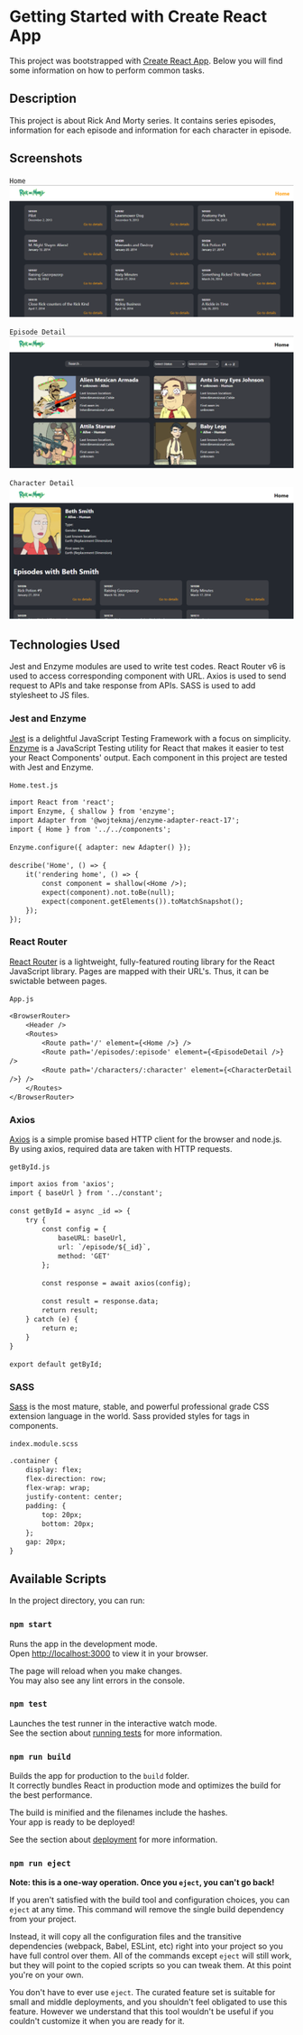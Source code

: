 # Getting Started with Create React App

This project was bootstrapped with [Create React App](https://github.com/facebook/create-react-app).
Below you will find some information on how to perform common tasks.

## Description

This project is about Rick And Morty series. It contains series episodes, information for each episode and information for each character in episode.

## Screenshots

`Home`
![title](./src/assets/screenshots/Home.png)

`Episode Detail`
![title](./src/assets/screenshots/EpisodeDetail.png)

`Character Detail`
![title](./src/assets/screenshots/CharacterDetail.png)

## Technologies Used

Jest and Enzyme modules are used to write test codes. React Router v6 is used to access corresponding component with URL. Axios is used to send request to APIs and take response from APIs. SASS is used to add stylesheet to JS files.

### Jest and Enzyme

[Jest](https://jestjs.io/) is a delightful JavaScript Testing Framework with a focus on simplicity.
[Enzyme](https://enzymejs.github.io/enzyme/) is a JavaScript Testing utility for React that makes it easier to test your React Components' output.
Each component in this project are tested with Jest and Enzyme.

`Home.test.js`

```
import React from 'react';
import Enzyme, { shallow } from 'enzyme';
import Adapter from '@wojtekmaj/enzyme-adapter-react-17';
import { Home } from '../../components';

Enzyme.configure({ adapter: new Adapter() });

describe('Home', () => {
    it('rendering home', () => {
        const component = shallow(<Home />);
        expect(component).not.toBe(null);
        expect(component.getElements()).toMatchSnapshot();
    });
});
```

### React Router

[React Router](https://reactrouter.com/) is a lightweight, fully-featured routing library for the React JavaScript library.
Pages are mapped with their URL's. Thus, it can be swictable between pages.

`App.js`

```
<BrowserRouter>
    <Header />
    <Routes>
        <Route path='/' element={<Home />} />
        <Route path='/episodes/:episode' element={<EpisodeDetail />} />
        <Route path='/characters/:character' element={<CharacterDetail />} />
    </Routes>
</BrowserRouter>
```

### Axios

[Axios](https://axios-http.com/) is a simple promise based HTTP client for the browser and node.js.
By using axios, required data are taken with HTTP requests.

`getById.js`

```
import axios from 'axios';
import { baseUrl } from '../constant';

const getById = async _id => {
    try {
        const config = {
            baseURL: baseUrl,
            url: `/episode/${_id}`,
            method: 'GET'
        };

        const response = await axios(config);
        
        const result = response.data;
        return result;
    } catch (e) {
        return e;
    }
}

export default getById;
```

### SASS

[Sass](https://sass-lang.com/) is the most mature, stable, and powerful professional grade CSS extension language in the world.
Sass provided styles for tags in components.

`index.module.scss`

```
.container {
    display: flex;
    flex-direction: row;
    flex-wrap: wrap;
    justify-content: center;
    padding: {
        top: 20px;
        bottom: 20px;
    };
    gap: 20px;
}
```

## Available Scripts

In the project directory, you can run:

### `npm start`

Runs the app in the development mode.\
Open [http://localhost:3000](http://localhost:3000) to view it in your browser.

The page will reload when you make changes.\
You may also see any lint errors in the console.

### `npm test`

Launches the test runner in the interactive watch mode.\
See the section about [running tests](https://facebook.github.io/create-react-app/docs/running-tests) for more information.

### `npm run build`

Builds the app for production to the `build` folder.\
It correctly bundles React in production mode and optimizes the build for the best performance.

The build is minified and the filenames include the hashes.\
Your app is ready to be deployed!

See the section about [deployment](https://facebook.github.io/create-react-app/docs/deployment) for more information.

### `npm run eject`

**Note: this is a one-way operation. Once you `eject`, you can't go back!**

If you aren't satisfied with the build tool and configuration choices, you can `eject` at any time. This command will remove the single build dependency from your project.

Instead, it will copy all the configuration files and the transitive dependencies (webpack, Babel, ESLint, etc) right into your project so you have full control over them. All of the commands except `eject` will still work, but they will point to the copied scripts so you can tweak them. At this point you're on your own.

You don't have to ever use `eject`. The curated feature set is suitable for small and middle deployments, and you shouldn't feel obligated to use this feature. However we understand that this tool wouldn't be useful if you couldn't customize it when you are ready for it.